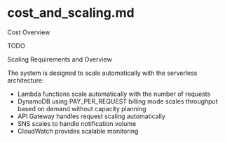 # cost_and_scaling.md

Cost Overview

TODO

Scaling Requirements and Overview

The system is designed to scale automatically with the serverless architecture:

- Lambda functions scale automatically with the number of requests
- DynamoDB using PAY_PER_REQUEST billing mode scales throughput based on demand without capacity planning
- API Gateway handles request scaling automatically
- SNS scales to handle notification volume
- CloudWatch provides scalable monitoring